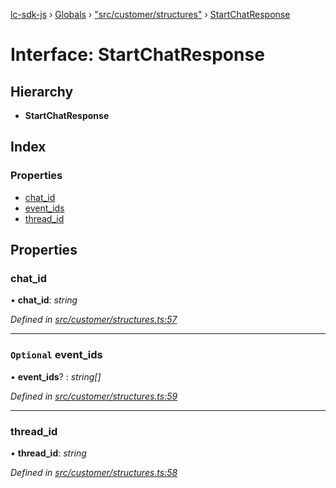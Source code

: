 [lc-sdk-js](../README.md) › [Globals](../globals.md) › ["src/customer/structures"](../modules/_src_customer_structures_.md) › [StartChatResponse](_src_customer_structures_.startchatresponse.md)

# Interface: StartChatResponse

## Hierarchy

* **StartChatResponse**

## Index

### Properties

* [chat_id](_src_customer_structures_.startchatresponse.md#chat_id)
* [event_ids](_src_customer_structures_.startchatresponse.md#optional-event_ids)
* [thread_id](_src_customer_structures_.startchatresponse.md#thread_id)

## Properties

###  chat_id

• **chat_id**: *string*

*Defined in [src/customer/structures.ts:57](https://github.com/livechat/lc-sdk-js/blob/38eeefe/src/customer/structures.ts#L57)*

___

### `Optional` event_ids

• **event_ids**? : *string[]*

*Defined in [src/customer/structures.ts:59](https://github.com/livechat/lc-sdk-js/blob/38eeefe/src/customer/structures.ts#L59)*

___

###  thread_id

• **thread_id**: *string*

*Defined in [src/customer/structures.ts:58](https://github.com/livechat/lc-sdk-js/blob/38eeefe/src/customer/structures.ts#L58)*
